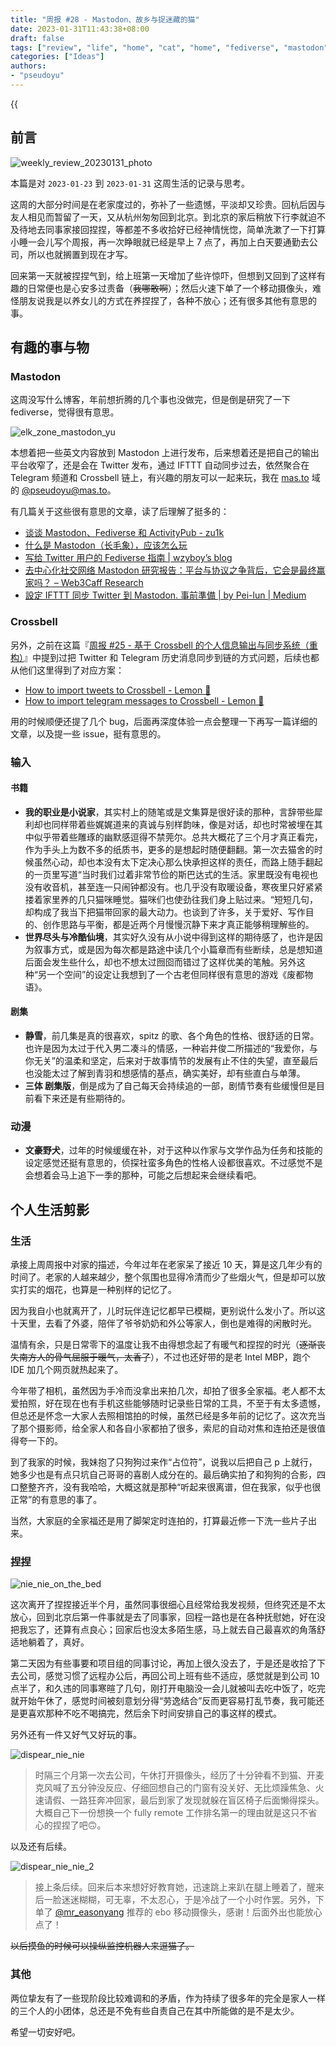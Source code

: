 ```yaml
---
title: "周报 #28 - Mastodon、故乡与捉迷藏的猫"
date: 2023-01-31T11:43:38+08:00
draft: false
tags: ["review", "life", "home", "cat", "home", "fediverse", "mastodon"]
categories: ["Ideas"]
authors:
- "pseudoyu"
---
```


{{<audio src="audios/here_after_us.mp3" caption="《后来的我们 - 五月天》" >}}

## 前言

![weekly_review_20230131_photo](https://image.pseudoyu.com/images/weekly_review_20230131_photo.png)

本篇是对 `2023-01-23` 到 `2023-01-31` 这周生活的记录与思考。

这周的大部分时间是在老家度过的，弥补了一些遗憾，平淡却又珍贵。回杭后因与友人相见而暂留了一天，又从杭州匆匆回到北京。到北京的家后稍放下行李就迫不及待地去同事家接回捏捏，等都差不多收拾好已经神情恍惚，简单洗漱了一下打算小睡一会儿写个周报，再一次睁眼就已经是早上 7 点了，再加上白天要通勤去公司，所以也就搁置到现在才写。

回来第一天就被捏捏气到，给上班第一天增加了些许惊吓，但想到又回到了这样有趣的日常便也是心安多过责备（~~我哪敢啊~~）；然后火速下单了一个移动摄像头，难怪朋友说我是以养女儿的方式在养捏捏了，各种不放心；还有很多其他有意思的事。

## 有趣的事与物

### Mastodon

这周没写什么博客，年前想折腾的几个事也没做完，但是倒是研究了一下 fediverse，觉得很有意思。

![elk_zone_mastodon_yu](https://image.pseudoyu.com/images/elk_zone_mastodon_yu.png)

本想着把一些英文内容放到 Mastodon 上进行发布，后来想着还是把自己的输出平台收窄了，还是会在 Twitter 发布，通过 IFTTT 自动同步过去，依然聚合在 Telegram 频道和 Crossbell 链上，有兴趣的朋友可以一起来玩，我在 [mas.to](https://mas.to/) 域的 [@pseudoyu@mas.to](https://mas.to/@pseudoyu)。

有几篇关于这些很有意思的文章，读了后理解了挺多的：

- [谈谈 Mastodon、Fediverse 和 ActivityPub - zu1k](https://zu1k.com/posts/tutorials/p2p/fediverse/)
- [什么是 Mastodon（长毛象），应该怎么玩](https://limboy.me/posts/mastodon/)
- [写给 Twitter 用户的 Fediverse 指南 | wzyboy’s blog](https://wzyboy.im/post/1513.html)
- [去中心化社交网络 Mastodon 研究报告：平台与协议之争背后，它会是最终赢家吗？ – Web3Caff Research](https://research.web3caff.com/zh/archives/6024)
- [設定 IFTTT 同步 Twitter 到 Mastodon. 事前準備 | by Pei-lun | Medium](https://medium.com/@PeiLun/%E8%A8%AD%E5%AE%9A-ifttt-%E5%90%8C%E6%AD%A5-twitter-%E5%88%B0-mastodon-1010ee3798bb)

### Crossbell

另外，之前在这篇『[周报 #25 - 基于 Crossbell 的个人信息输出与同步系统（重构）](https://www.pseudoyu.com/zh/2023/01/09/weekly_review_20230109/)』中提到过把 Twitter 和 Telegram 历史消息同步到链的方式问题，后续也都从他们这里得到了对应方案：

- [How to import tweets to Crossbell - Lemon 🍋](https://lc499.xlog.app/twitter-to-crossbell)
- [How to import telegram messages to Crossbell - Lemon 🍋](https://lc499.xlog.app/telegram-to-crossbell)

用的时候顺便还提了几个 bug，后面再深度体验一点会整理一下再写一篇详细的文章，以及提一些 issue，挺有意思的。

### 输入

#### 书籍

- **我的职业是小说家**，其实村上的随笔或是文集算是很好读的那种，言辞带些犀利却也同样带着些娓娓道来的真诚与别样韵味，像是对话，却也时常被埋在其中似乎带着些雕琢的幽默感逗得不禁莞尔。总共大概花了三个月才真正看完，作为手头上为数不多的纸质书，更多的是想起时随便翻翻。第一次去猫舍的时候虽然心动，却也本没有太下定决心那么快承担这样的责任，而路上随手翻起的一页里写道“当时我们过着非常节俭的斯巴达式的生活。家里既没有电视也没有收音机，甚至连一只闹钟都没有。也几乎没有取暖设备，寒夜里只好紧紧搂着家里养的几只猫咪睡觉。猫咪们也使劲往我们身上贴过来。“短短几句，却构成了我当下把猫带回家的最大动力。也谈到了许多，关于爱好、写作目的、创作思路与平衡，都是近两个月慢慢沉静下来才真正能够稍理解些的。
- **世界尽头与冷酷仙境**，其实好久没有从小说中得到这样的期待感了，也许是因为叙事方式，或是因为每次都是路途中读几个小篇章而有些断续，总是想知道后面会发生些什么，却也不想太过囫囵而错过了这样优美的笔触。另外这种“另一个空间”的设定让我想到了一个古老但同样很有意思的游戏《废都物语》。

#### 剧集

- **静雪**，前几集是真的很喜欢，spitz 的歌、各个角色的性格、很舒适的日常。也许是因为太过于代入男二凑斗的情感，一种岩井俊二所描述的“我爱你，与你无关”的温柔和坚定，后来对于故事情节的发展有止不住的失望，直至最后也没能太过了解到青羽和想感情的基点，确实美好，却有些直白与单薄。
- **三体 剧集版**，倒是成为了自己每天会持续追的一部，剧情节奏有些缓慢但是目前看下来还是有些期待的。

### 动漫

- **文豪野犬**，过年的时候缓缓在补，对于这种以作家与文学作品为任务和技能的设定感觉还挺有意思的，侦探社蛮多角色的性格人设都很喜欢。不过感觉不是会想着会马上追下一季的那种，可能之后想起来会继续看吧。

## 个人生活剪影

### 生活

承接上周周报中对家的描述，今年过年在老家呆了接近 10 天，算是这几年少有的时间了。老家的人越来越少，整个氛围也显得冷清而少了些烟火气，但是却可以放实打实的烟花，也算是一种别样的记忆了。

因为我自小也就离开了，儿时玩伴连记忆都早已模糊，更别说什么发小了。所以这十天里，去看了外婆，陪伴了爷爷奶奶和外公等家人，倒也是难得的闲散时光。

温情有余，只是日常零下的温度让我不由得想念起了有暖气和捏捏的时光（~~逐渐丧失南方人的骨气屈服于暖气，太香了~~），不过也还好带的是老 Intel MBP，跑个 IDE 加几个网页就热起来了。

今年带了相机，虽然因为手冷而没拿出来拍几次，却拍了很多全家福。老人都不太爱拍照，好在现在也有手机这些能够随时记录些日常的工具，不至于有太多遗憾，但总还是怀念一大家人去照相馆拍的时候，虽然已经是多年前的记忆了。这次充当了那个摄影师，给全家人和各自小家都拍了很多，索尼的自动对焦和连拍还是很值得夸一下的。

到了我家的时候，我妹抱了只狗狗过来作“占位符”，说我以后把自己 p 上就行，她多少也是有点只坑自己哥哥的喜剧人成分在的。最后确实拍了和狗狗的合影，四口整整齐齐，没有我哈哈，大概这就是那种“听起来很离谱，但在我家，似乎也很正常”的有意思的事了。

当然，大家庭的全家福还是用了脚架定时连拍的，打算最近修一下洗一些片子出来。

### 捏捏

![nie_nie_on_the_bed](https://image.pseudoyu.com/images/nie_nie_on_the_bed.jpg)

这次离开了捏捏接近半个月，虽然同事很细心且经常给我发视频，但终究还是不太放心，回到北京后第一件事就是去了同事家，回程一路也是在各种抚慰她，好在没把我忘了，还算有点良心；回家后也没太多陌生感，马上就去自己最喜欢的角落舒适地躺着了，真好。

第二天因为有些事要和项目组的同事讨论，再加上很久没去了，于是还是收拾了下去公司，感觉习惯了远程办公后，再回公司上班有些不适应，感觉就是到公司 10 点半了，和久违的同事寒暄了几句，刚打开电脑没一会儿就被叫去吃中饭了，吃完就开始午休了，感觉时间被刻意划分得“劳逸结合”反而更容易打乱节奏，我可能还是更喜欢那种不吃不喝搞完，然后余下时间安排自己的事这样的模式。

另外还有一件又好气又好玩的事。

![dispear_nie_nie](https://image.pseudoyu.com/images/dispear_nie_nie.png)

> 时隔三个月第一次去公司，午休打开摄像头，经历了十分钟看不到猫、开麦克风喊了五分钟没反应、仔细回想自己的门窗有没关好、无比烦躁焦急、火速请假、一路狂奔冲回家，最后到家了发现就躲在盲区椅子后面懒得探头。大概自己下一份想换一个 fully remote 工作排名第一的理由就是这只不省心的捏捏了吧🙃。

以及还有后续。

![dispear_nie_nie_2](https://image.pseudoyu.com/images/dispear_nie_nie_2.png)

> 接上条后续。回来后本来想好好教育她，迅速跳上来趴在腿上睡着了，醒来后一脸迷迷糊糊，可无辜，不太忍心，于是冷战了一个小时作罢。另外，下单了 [@mr_easonyang](https://twitter.com/mr_easonyang) 推荐的 ebo 移动摄像头，感谢！后面外出也能放心点了！

~~以后摸鱼的时候可以操纵监控机器人来逗猫了。~~

### 其他

两位挚友有了一些现阶段比较难调和的矛盾，作为持续了很多年的完全是家人一样的三个人的小团体，总还是不免有些自责自己在其中所能做的是不是太少。

希望一切安好吧。
